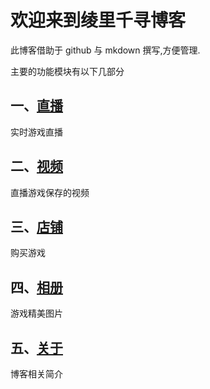 # 欢迎来到绫里千寻博客 

此博客借助于 github 与 mkdown 撰写,方便管理.

主要的功能模块有以下几部分

## 一、[直播](live/index.md)
实时游戏直播

## 二、[视频](video/index.md)
直播游戏保存的视频

## 三、[店铺](shop/index.md)
购买游戏

## 四、[相册](album/index.md)
游戏精美图片

## 五、[关于](about.md)
博客相关简介
